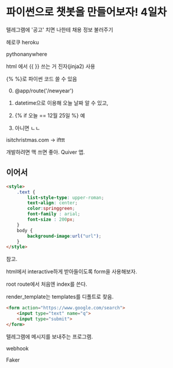 # 파이썬으로 챗봇을 만들어보자! 4일차

텔레그램에 '공고' 치면 나한테 채용 정보 불러주기

헤로쿠 heroku

pythonanywhere

html 에서 {{ }} 쓰는 거 진자(jinja2) 사용

{% %}로 파이썬 코드 쓸 수 있음

0. @app/route('/newyear')

1. datetime으로 이용해 오늘 날짜 알 수 있고,
2. {% if 오늘 == 12월 25일 %} 예
3. 아니면 ㄴㄴ

isitchristmas.com -> ifttt

개발하려면 맥 쓰면 좋아. Quiver 앱.

## 이어서

```html
<style>
    .text {
        list-style-type: upper-roman;
        text-align: center;
        color:springgreen; 
        font-family : arial;
        font-size : 200px;
    }
    body {
        background-image:url("url");
    }
</style>
```

참고.

html에서 interactive하게 받아들이도록 form을 사용해보자.

root route에서 처음엔 index를 쓴다.

render_template는 templates를 디폴트로 찾음.

```html
<form action="https://www.google.com/search">
    <input type="text" name="q">
    <input type="submit">
</form>
```

텔레그램에 메시지를 보내주는 프로그램.

webhook

Faker